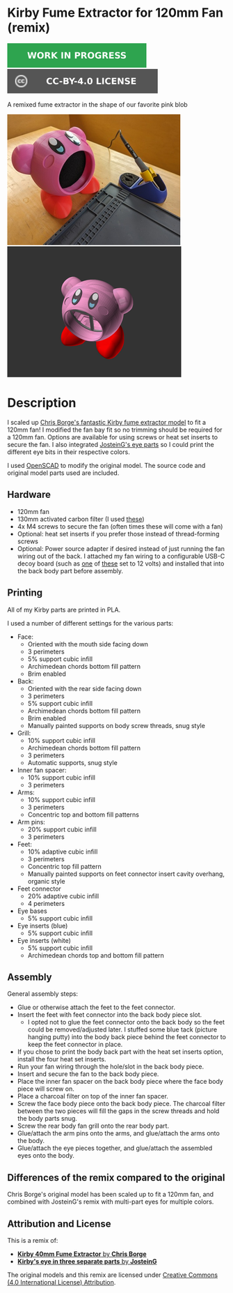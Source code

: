 # Kirby Fume Extractor for 120mm Fan (remix)

![This model is a work in progress][work-in-progress-badge]
[![CC-BY-4.0 license][license-badge]][license]

A remixed fume extractor in the shape of our favorite pink blob

![Model photo](images/readme/photo1.jpg)
![Model render](images/readme/demo.png)

# Description

I scaled up
[Chris Borge's fantastic Kirby fume extractor model][original-model-url]
to fit a 120mm fan! I modified the fan bay fit so no trimming should be required
for a 120mm fan. Options are available for using screws or heat set inserts to
secure the fan. I also integrated
[JosteinG's eye parts][original-model-eyes-url] so I could print the different
eye bits in their respective colors.

I used [OpenSCAD][openscad] to modify the original model. The source code and
original model parts used are included.

## Hardware

* 120mm fan
* 130mm activated carbon filter (I used [these][carbon-filters])
* 4x M4 screws to secure the fan (often times these will come with a fan)
* Optional: heat set inserts if you prefer those instead of thread-forming
  screws
* Optional: Power source adapter if desired instead of just running the fan
  wiring out of the back. I attached my fan wiring to a configurable USB-C decoy
  board (such as [one][usb-c-decoy-option-1] of [these][usb-c-decoy-option-2]
  set to 12 volts) and installed that into the back body part before assembly.

## Printing

All of my Kirby parts are printed in PLA.

I used a number of different settings for the various parts:

* Face:
  * Oriented with the mouth side facing down
  * 3 perimeters
  * 5% support cubic infill
  * Archimedean chords bottom fill pattern
  * Brim enabled
* Back:
  * Oriented with the rear side facing down
  * 3 perimeters
  * 5% support cubic infill
  * Archimedean chords bottom fill pattern
  * Brim enabled
  * Manually painted supports on body screw threads, snug style
* Grill:
  * 10% support cubic infill
  * Archimedean chords bottom fill pattern
  * 3 perimeters
  * Automatic supports, snug style
* Inner fan spacer:
  * 10% support cubic infill
  * 3 perimeters
* Arms:
  * 10% support cubic infill
  * 3 perimeters
  * Concentric top and bottom fill patterns
* Arm pins:
  * 20% support cubic infill
  * 3 perimeters
* Feet:
  * 10% adaptive cubic infill
  * 3 perimeters
  * Concentric top fill pattern
  * Manually painted supports on feet connector insert cavity overhang,
    organic style
* Feet connector
  * 20% adaptive cubic infill
  * 4 perimeters
* Eye bases
  * 5% support cubic infill
* Eye inserts (blue)
  * 5% support cubic infill
* Eye inserts (white)
  * 5% support cubic infill
  * Archimedean chords top and bottom fill pattern

## Assembly

General assembly steps:

* Glue or otherwise attach the feet to the feet connector.
* Insert the feet with feet connector into the back body piece slot.
  * I opted not to glue the feet connector onto the back body so the feet could
    be removed/adjusted later. I stuffed some blue tack (picture hanging putty)
    into the body back piece behind the feet connector to keep the feet
    connector in place.
* If you chose to print the body back part with the heat set inserts option,
  install the four heat set inserts.
* Run your fan wiring through the hole/slot in the back body piece.
* Insert and secure the fan to the back body piece.
* Place the inner fan spacer on the back body piece where the face body piece
  will screw on.
* Place a charcoal filter on top of the inner fan spacer.
* Screw the face body piece onto the back body piece. The charcoal filter
  between the two pieces will fill the gaps in the screw threads and hold the
  body parts snug.
* Screw the rear body fan grill onto the rear body part.
* Glue/attach the arm pins onto the arms, and glue/attach the arms onto the
  body.
* Glue/attach the eye pieces together, and glue/attach the assembled eyes onto
  the body.

## Differences of the remix compared to the original

Chris Borge's original model has been scaled up to fit a 120mm fan, and combined
with JosteinG's remix with multi-part eyes for multiple colors.

## Attribution and License

This is a remix of:

* [**Kirby 40mm Fume Extractor** by **Chris Borge**][original-model-url]
* [**Kirby's eye in three separate parts** by **JosteinG**][original-model-eyes-url]

The original models and this remix are licensed under
[Creative Commons (4.0 International License) Attribution][license].

[carbon-filters]: https://amazon.com/dp/B0C2VN85RH/
[license-badge]: /_static/license-badge-cc-by-4.0.svg
[license]: http://creativecommons.org/licenses/by/4.0/
[openscad]: https://openscad.org
[original-model-eyes-url]: https://www.printables.com/model/437712-kirbys-eye-in-three-separate-parts
[original-model-url]: https://www.printables.com/model/348385-kirby-40mm-fume-extractor
[usb-c-decoy-option-1]: https://www.aliexpress.com/item/3256805358753597.html
[usb-c-decoy-option-2]: https://www.aliexpress.com/item/3256804809774180.html
[work-in-progress-badge]: /_static/work-in-progress-badge.svg
